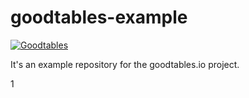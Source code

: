 # goodtables-example

[![Goodtables](http://staging.goodtables.io/badge/github/frictionlessdata/example-goodtables.io.svg)](http://staging.goodtables.io/source/github/frictionlessdata/example-goodtables.io)

It's an example repository for the goodtables.io project.

1

